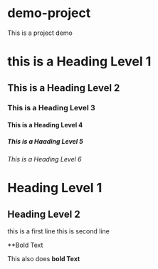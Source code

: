 # demo-project
This is a project demo
# this is a Heading Level 1
## This is a Heading Level 2
### This is a Heading Level 3
#### This is a Heading Level 4
##### This is a Haading Level 5
###### This is a Heading Level 6

Heading Level 1
===============

Heading Level 2
---------------


this is a first line
this is second line

**Bold Text

This also does __bold Text__

